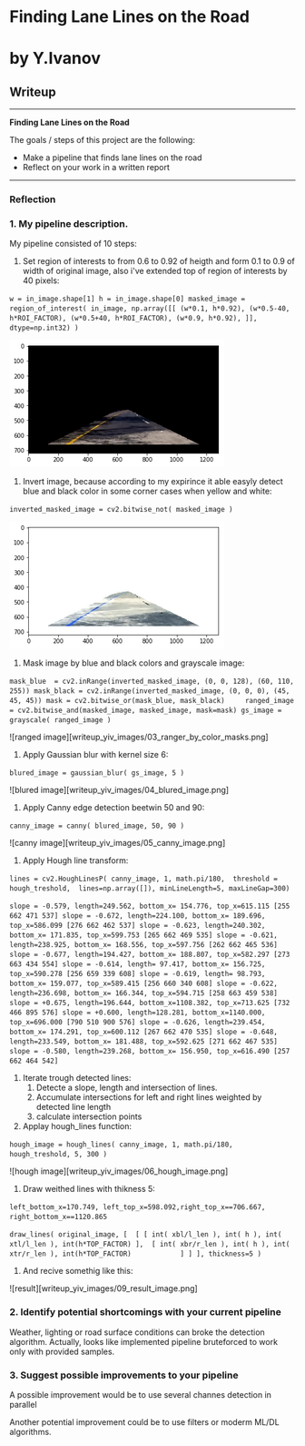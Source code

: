 # **Finding Lane Lines on the Road** 
# **by Y.Ivanov**
   
## Writeup

---

**Finding Lane Lines on the Road**

The goals / steps of this project are the following:
* Make a pipeline that finds lane lines on the road
* Reflect on your work in a written report

---

### Reflection

### 1. My pipeline description.

My pipeline consisted of 10 steps:
1. Set region of interests to from 0.6 to 0.92 of heigth and form 0.1 to 0.9 of width of original image, also i've extended top of region of interests by 40 pixels: 

``
    w = in_image.shape[1]
    h = in_image.shape[0]
    masked_image = region_of_interest( in_image, np.array([[ (w*0.1, h*0.92),
                                (w*0.5-40, h*ROI_FACTOR),
                                (w*0.5+40, h*ROI_FACTOR),
                                (w*0.9, h*0.92),
                                ]], dtype=np.int32) )
``

<img src=./writeup_yiv_images/01_masked_by_region_of_interest.png>

1. Invert image, because according to my expirince it able easyly detect blue and black color in some corner cases when yellow and white:

``
    inverted_masked_image = cv2.bitwise_not( masked_image )
``

<img src=./writeup_yiv_images/02_inverted_masked_image.png>

1. Mask image by blue and black colors and grayscale image: 

``
    mask_blue  = cv2.inRange(inverted_masked_image, (0, 0, 128), (60, 110, 255))
    mask_black = cv2.inRange(inverted_masked_image, (0, 0, 0), (45, 45, 45))
    mask = cv2.bitwise_or(mask_blue, mask_black)    
    ranged_image = cv2.bitwise_and(masked_image, masked_image, mask=mask)
    gs_image = grayscale( ranged_image )
``

![ranged image][writeup_yiv_images/03_ranger_by_color_masks.png]

1. Apply Gaussian blur with kernel size 6:

``
   blured_image = gaussian_blur( gs_image, 5 )
``

![blured image][writeup_yiv_images/04_blured_image.png]

1. Apply Canny edge detection beetwin 50 and 90:

``
   canny_image = canny( blured_image, 50, 90 )
``

![canny image][writeup_yiv_images/05_canny_image.png]

1. Apply Hough line transform: 

``
    lines = cv2.HoughLinesP( canny_image, 1, math.pi/180, 
                            threshold = hough_treshold, 
                            lines=np.array([]), minLineLength=5, maxLineGap=300)
``

``
slope = -0.579, length=249.562, bottom_x= 154.776, top_x=615.115 [255 662 471 537]
slope = -0.672, length=224.100, bottom_x= 189.696, top_x=586.099 [276 662 462 537]
slope = -0.623, length=240.302, bottom_x= 171.835, top_x=599.753 [265 662 469 535]
slope = -0.621, length=238.925, bottom_x= 168.556, top_x=597.756 [262 662 465 536]
slope = -0.677, length=194.427, bottom_x= 188.807, top_x=582.297 [273 663 434 554]
slope = -0.614, length= 97.417, bottom_x= 156.725, top_x=590.278 [256 659 339 608]
slope = -0.619, length= 98.793, bottom_x= 159.077, top_x=589.415 [256 660 340 608]
slope = -0.622, length=236.698, bottom_x= 166.344, top_x=594.715 [258 663 459 538]
slope = +0.675, length=196.644, bottom_x=1108.382, top_x=713.625 [732 466 895 576]
slope = +0.600, length=128.281, bottom_x=1140.000, top_x=696.000 [790 510 900 576]
slope = -0.626, length=239.454, bottom_x= 174.291, top_x=600.112 [267 662 470 535]
slope = -0.648, length=233.549, bottom_x= 181.488, top_x=592.625 [271 662 467 535]
slope = -0.580, length=239.268, bottom_x= 156.950, top_x=616.490 [257 662 464 542]
``

1. Iterate trough detected lines:
   1. Detecte a slope, length and intersection of lines. 
   1. Accumulate intersections for left and right lines weighted by detected line length
   1. calculate intersection points
1. Applay hough_lines function:

``
        hough_image = hough_lines( canny_image, 1, math.pi/180, hough_treshold, 5, 300 )
``

![hough image][writeup_yiv_images/06_hough_image.png]

1. Draw weithed lines with thikness 5:

``
   left_bottom_x=170.749, left_top_x=598.092,right_top_x==706.667, right_bottom_x==1120.865 
``

``
   draw_lines( original_image, [ 
       [ [ int( xbl/l_len ), int( h ), int( xtl/l_len ), int(h*TOP_FACTOR) ], 
         [ int( xbr/r_len ), int( h ), int( xtr/r_len ), int(h*TOP_FACTOR)            ]
       ] ], thickness=5 )
``

1. And recive somethig like this:

![result][writeup_yiv_images/09_result_image.png]

### 2. Identify potential shortcomings with your current pipeline

Weather, lighting or road surface conditions can broke the detection algorithm. Actually, looks like implemented pipeline bruteforced to work only with provided samples.   

### 3. Suggest possible improvements to your pipeline

A possible improvement would be to use several channes detection in parallel 

Another potential improvement could be to use filters or moderm ML/DL algorithms. 

